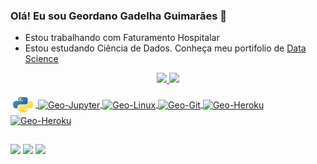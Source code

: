 ### Olá! Eu sou Geordano Gadelha Guimarães 👋

- Estou trabalhando com Faturamento Hospitalar
- Estou estudando Ciência de Dados. Conheça meu portifolio de [Data Science](https://github.com/geordanogg/Geordano_DS_Portifolio)




<div align="center">
  <a href="https://github.com/geordanogg">
  <img height="150em" src="https://github-readme-stats.vercel.app/api?username=geordanogg&show_icons=true&theme=dark&include_all_commits=true&count_private=true"/>
  <img height="150em" src="https://github-readme-stats.vercel.app/api/top-langs/?username=geordanogg&layout=compact&langs_count=4&theme=dark"/>
</div>

  
<div style="display: inline_block"><br>  
  <img align="center" alt="Geo-Python" height="30" width="40" src="https://raw.githubusercontent.com/devicons/devicon/master/icons/python/python-original.svg">
  <img align="center" alt="Geo-Jupyter" height="30" width="40" src="https://cdn.jsdelivr.net/gh/devicons/devicon/icons/jupyter/jupyter-original-wordmark.svg">
  <img align="center" alt="Geo-Linux" height="30" width="40" src="https://cdn.jsdelivr.net/gh/devicons/devicon/icons/linux/linux-original.svg">
  <img align="center" alt="Geo-Git" height="30" width="40" src="https://cdn.jsdelivr.net/gh/devicons/devicon/icons/git/git-original.svg">
  <img align="center" alt="Geo-Heroku" height="30" width="40" src="https://cdn.jsdelivr.net/gh/devicons/devicon/icons/heroku/heroku-original.svg">
  <img align="center" alt="Geo-Heroku" height="30" width="40" src="https://cdn.jsdelivr.net/gh/devicons/devicon/icons/amazonwebservices/amazonwebservices-original.svg">  
</div>
  
##

<div> 
  <a href="https://instagram.com/geordanogg" target="_blank"><img src="https://img.shields.io/badge/-Instagram-%23E4405F?style=for-the-badge&logo=instagram&logoColor=white" target="_blank"></a>
  <a href = "mailto:geordanogg@gmail.com"><img src="https://img.shields.io/badge/-Gmail-%23333?style=for-the-badge&logo=gmail&logoColor=white" target="_blank"></a>
  <a href="https://www.linkedin.com/in/geordanogg" target="_blank"><img src="https://img.shields.io/badge/-LinkedIn-%230077B5?style=for-the-badge&logo=linkedin&logoColor=white" target="_blank"></a> 
 
 
</div>
